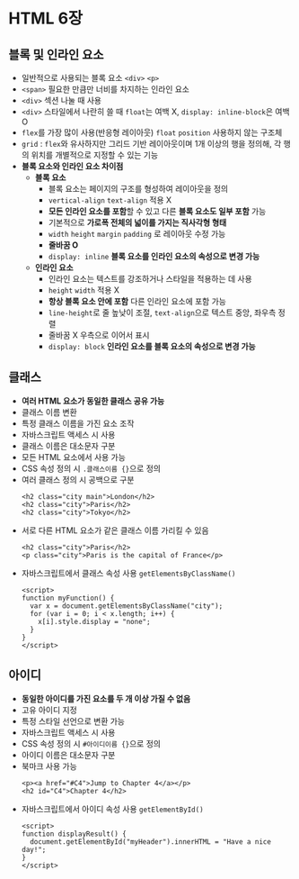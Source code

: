 # HTML 6장
## 블록 및 인라인 요소
- 일반적으로 사용되는 블록 요소 `<div>` `<p>`
- `<span>` 필요한 만큼만 너비를 차지하는 인라인 요소
- `<div>` 섹션 나눌 때 사용
- `<div>` 스타일에서 나란히 쓸 때 `float`는 여백 X, `display: inline-block`은 여백 O
- `flex`를 가장 많이 사용(반응형 레이아웃) `float` `position` 사용하지 않는 구조체
- `grid` : `flex`와 유사하지만 그리드 기반 레이아웃이며 1개 이상의 행을 정의해, 각 행의 위치를 개별적으로 지정할 수 있는 기능
- **블록 요소와 인라인 요소 차이점**
  + **블록 요소**
    - 블록 요소는 페이지의 구조를 형성하여 레이아웃을 정의
    - `vertical-align` `text-align` 적용 X
    - **모든 인라인 요소를 포함**할 수 있고 다른 **블록 요소도 일부 포함** 가능
    - 기본적으로 **가로폭 전체의 넓이를 가지는 직사각형 형태**
    - `width` `height` `margin` `padding` 로 레이아웃 수정 가능
    - **줄바꿈 O**
    - `display: inline` **블록 요소를 인라인 요소의 속성으로 변경 가능**
  + **인라인 요소**
    - 인라인 요소는 텍스트를 강조하거나 스타일을 적용하는 데 사용
    - `height` `width` 적용 X
    - **항상 블록 요소 안에 포함** 다른 인라인 요소에 포함 가능
    - `line-height`로 줄 높낮이 조절, `text-align`으로 텍스트 중앙, 좌우측 정렬
    - 줄바꿈 X 우측으로 이어서 표시
    - `display: block` **인라인 요소를 블록 요소의 속성으로 변경 가능**
   
## 클래스
- **여러 HTML 요소가 동일한 클래스 공유 가능**
- 클래스 이름 변환
- 특정 클래스 이름을 가진 요소 조작
- 자바스크립트 액세스 시 사용
- 클래스 이름은 대소문자 구분
- 모든 HTML 요소에서 사용 가능
- CSS 속성 정의 시 `.클래스이름 {}`으로 정의
- 여러 클래스 정의 시 공백으로 구분
  ```
  <h2 class="city main">London</h2>
  <h2 class="city">Paris</h2>
  <h2 class="city">Tokyo</h2>
  ```
- 서로 다른 HTML 요소가 같은 클래스 이름 가리킬 수 있음
  ```
  <h2 class="city">Paris</h2>
  <p class="city">Paris is the capital of France</p>
  ```
- 자바스크립트에서 클래스 속성 사용 `getElementsByClassName()`
  ```
  <script>
  function myFunction() {
    var x = document.getElementsByClassName("city");
    for (var i = 0; i < x.length; i++) {
      x[i].style.display = "none";
    }
  }
  </script>
  ```

## 아이디
- **동일한 아이디를 가진 요소를 두 개 이상 가질 수 없음**
- 고유 아이디 지정
- 특정 스타일 선언으로 변환 가능
- 자바스크립트 액세스 시 사용
- CSS 속성 정의 시 `#아이디이름 {}`으로 정의
- 아이디 이름은 대소문자 구분
- 북마크 사용 가능
  ```
  <p><a href="#C4">Jump to Chapter 4</a></p>
  <h2 id="C4">Chapter 4</h2>
  ```
- 자바스크립트에서 아이디 속성 사용 `getElementById()`
  ```
  <script>
  function displayResult() {
    document.getElementById("myHeader").innerHTML = "Have a nice day!";
  }
  </script>
  ```
